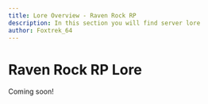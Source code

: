 ```yaml
---
title: Lore Overview - Raven Rock RP
description: In this section you will find server lore
author: Foxtrek_64
---
```


# Raven Rock RP Lore

Coming soon!